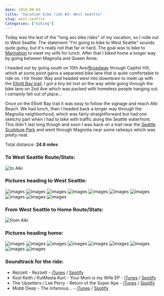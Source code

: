 ```yaml
---
date: 2018-09-03
title: "Vacation bike ride #3: West Seattle"
slug: west-seattle
Categories: ["biking"]
---
```


Today was the last of the "long ass bike rides" of my vacation, so I rode out to West Seattle. The statement "I'm going to bike to West Seattle" sounds quite gutsy, but it's really not that far or hard. The goal was to bike to [Marination](https://westseattleblog.com/2012/10/marination-ma-kai-west-seattles-newest-restaurant-opens-tomorrow/) to meet my wife for lunch. After that I biked home a longer way by going between Magnolia and Queen Anne.

I headed out by going south on 10th Ave/[Broadway](https://www.youtube.com/watch?v=SBPpy_SVV_0) through Capitol Hill, which at some point gains a separated bike lane that is quite comfortable to ride on. I hit Yesler Way and headed west into downtown to meet up with the [Elliott Bay trail](https://www.wta.org/go-hiking/hikes/elliott-bay-trail). I got a tiny bit lost on the way while going through the bike lane on 2nd Ave which was packed with homeless people hanging out. I certainly felt out of place...

Once on the Elliott Bay trail it was easy to follow the signage and reach Alki Beach. We had lunch, then I headed back a longer way through the Magnolia neighborhood, which was fairly straightforward but had one sketchy part when I had to bike with traffic along the Seattle waterfront. This didn't last long though and soon I was back on a trail near the [Seattle Sculpture Park](http://www.seattleartmuseum.org/visit/olympic-sculpture-park) and went through Magnolia near some railways which was pretty neat.

Total distance: **24.8 miles**

### To West Seattle Route/Stats:

![to Alki](/images/IMG_B14D53374D36-1.jpeg)

### Pictures heading to West Seattle:

![images](/images/IMG_1875.jpg)
![images](/images/IMG_1877.JPG)
![images](/images/IMG_1880.jpg)
![images](/images/IMG_1881.JPG)
![images](/images/IMG_1882.JPG)
![images](/images/IMG_1884.JPG)
![images](/images/IMG_1885.JPG)
![images](/images/IMG_1886.JPG)
![images](/images/IMG_1887.JPG)
![images](/images/IMG_1888.JPG)

### From West Seattle to Home Route/Stats:

![from Alki](/images/IMG_1A0172138DBC-1.jpeg)

### Pictures heading home:

![images](/images/IMG_1895.JPG)
![images](/images/IMG_1897.JPG)
![images](/images/IMG_1898.JPG)
![images](/images/IMG_1900.JPG)
![images](/images/IMG_1903.JPG)
![images](/images/IMG_1904.JPG)
![images](/images/IMG_1905.JPG)
![images](/images/IMG_1908.JPG)
![images](/images/IMG_1910.JPG)

### Soundtrack for the ride:
* Rezzett - Rezzett - [iTunes](https://itunes.apple.com/ee/album/rezzett/1344927144) / [Spotify](https://open.spotify.com/album/5N91OjEKm2kLaPuXhlFpkx)
* Kool Keith / KutMasta Kurt - Your Mom is my Wife EP - [iTunes](https://itunes.apple.com/us/album/your-mom-is-my-wife-ep/1342773690) / [Spotify](https://open.spotify.com/album/263B0ofZk3CvffvUvkE58j)
* The Upsetters / Lee Perry - Return of the Super Ape - [iTunes](https://itunes.apple.com/us/album/return-of-the-super-ape-deluxe-edition/274769018) / [Spotify](https://open.spotify.com/album/0VceVaIcxxNEXQ3fNv8u2G)
* Mobb Deep - The Infamous... - [iTunes](https://itunes.apple.com/us/album/the-infamous/255342338) / [Spotify](https://open.spotify.com/album/1cCAb1vN8uUsdfEylVmTLs)
